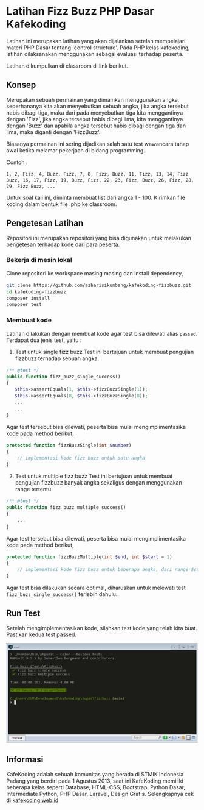 # Latihan Fizz Buzz PHP Dasar Kafekoding

Latihan ini merupakan latihan yang akan dijalankan setelah mempelajari materi PHP Dasar tentang 'control structure'. Pada PHP kelas kafekoding, latihan dilaksanakan menggunakan sebagai evaluasi terhadap peserta.

Latihan dikumpulkan di classroom di link berikut. 

## Konsep 

Merupakan sebuah permainan yang dimainkan menggunakan angka, sederhananya kita akan menyebutkan sebuah angka, jika angka tersebut habis dibagi tiga, maka dari pada menyebutkan tiga kita menggantinya dengan 'Fizz', jika angka tersebut habis dibagi lima, kita menggantinya dengan 'Buzz' dan apabila angka tersebut habis dibagi dengan tiga dan lima, maka diganti dengan 'FizzBuzz'.

Biasanya permainan ini sering dijadikan salah satu test wawancara tahap awal ketika melamar pekerjaan di bidang programming.

Contoh : 
```
1, 2, Fizz, 4, Buzz, Fizz, 7, 8, Fizz, Buzz, 11, Fizz, 13, 14, Fizz Buzz, 16, 17, Fizz, 19, Buzz, Fizz, 22, 23, Fizz, Buzz, 26, Fizz, 28, 29, Fizz Buzz, ...
```

Untuk soal kali ini, diminta membuat list dari angka 1 - 100. Kirimkan file koding dalam bentuk file .php ke classroom.

## Pengetesan Latihan

Repositori ini merupakan repositori yang bisa digunakan untuk melakukan pengetesan terhadap kode dari para peserta.

### Bekerja di mesin lokal

Clone repositori ke workspace masing masing dan install dependency,
```bash
git clone https://github.com/azharisikumbang/kafekoding-fizzbuzz.git
cd kafekoding-fizzbuzz
composer install
composer test
```

### Membuat kode

Latihan dilakukan dengan membuat kode agar test bisa dilewati alias `passed`. Terdapat dua jenis test, yaitu :

1. Test untuk single fizz buzz
Test ini bertujuan untuk membuat pengujian fizzbuzz terhadap sebuah angka.

```php
/** @test */
public function fizz_buzz_single_success()
{
   $this->assertEquals(1, $this->fizzBuzzSingle(1));
   $this->assertEquals(8, $this->fizzBuzzSingle(8));
   ...
   ...
}
```

Agar test tersebut bisa dilewati, peserta bisa mulai mengimplimentasika kode pada method berikut, 

```php
protected function fizzBuzzSingle(int $number)
{
	// implementasi kode fizz buzz untuk satu angka
}
```

2. Test untuk multiple fizz buzz
Test ini bertujuan untuk membuat pengujian fizzbuzz banyak angka sekaligus dengan menggunakan range tertentu.

```php
/** @test */
public function fizz_buzz_multiple_success()
{
	...
}	
```

Agar test tersebut bisa dilewati, peserta bisa mulai mengimplimentasika kode pada method berikut, 

```php
protected function fizzBuzzMultiple(int $end, int $start = 1)
{
	// implementasi kode fizz buzz untuk beberapa angka, dari range $start - $end
}
```

Agar test bisa dilakukan secara optimal, diharuskan untuk melewati test `fizz_buzz_single_success()` terlebih dahulu.

## Run Test

Setelah mengimplementasikan kode, silahkan test kode yang telah kita buat. Pastikan kedua test passed.

![Passed Test](passed.png)

## Informasi

KafeKoding adalah sebuah komunitas yang berada di STMIK Indonesia Padang yang berdiri pada 1 Agustus 2013, saat ini KafeKoding memiliki beberapa kelas seperti Database, HTML-CSS, Bootstrap, Python Dasar, Intermediate Python, PHP Dasar, Laravel, Design Grafis. Selengkapnya cek di [kafekoding.web.id](http://kafekoding.web.id/)
